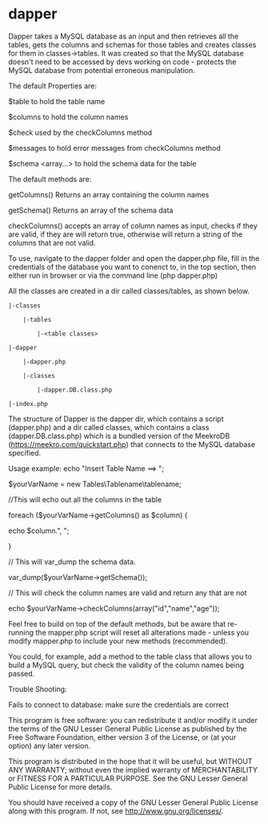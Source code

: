 # dapper

Dapper takes a MySQL database as an input and then retrieves all the tables,
gets the columns and schemas for those tables and creates classes for them
in classes->tables. It was created so that the MySQL database doesn't need to be
accessed by devs working on code - protects the MySQL database from potential
erroneous manipulation.

The default Properties are:

  $table    <string> to hold the table name

  $columns  <array> to hold the column names

  $check    <boolean> used by the checkColumns method

  $messages <array> to hold error messages from checkColumns method

  $schema   <array<array>...> to hold the schema data for the table

The default methods are:

  getColumns() Returns an array containing the column names

  getSchema()  Returns an array of the schema data

  checkColumns()  accepts an array of column names as input, checks if they
                  are valid, if they are will return true, otherwise will
                  return a string of the columns that are not valid.

To use, navigate to the dapper folder and open the dapper.php file,
fill in the credentials of the database you want to conenct to, in the top
section, then either run in browser or via the command line (php dapper.php)

All the classes are created in a dir called classes/tables, as shown below.

<your project>

    |-classes

        |-tables

            |-<table classes>

    |-dapper

        |-dapper.php

        |-classes

            |-dapper.DB.class.php

    |-index.php

The structure of Dapper is the dapper dir, which contains a script (dapper.php)
and a dir called classes, which contains a class (dapper.DB.class.php) which is
a bundled version of the MeekroDB (https://meekro.com/quickstart.php)
that connects to the MySQL database specified.

Usage example:
echo "Insert Table Name ==> ";

$yourVarName = new Tables\Tablename\tablename;

//This will echo out all the columns in the table

foreach ($yourVarName->getColumns() as $column) {

 echo $column.", ";

}

// This will var_dump the schema data.

var_dump($yourVarName->getSchema());

// This will check the column names are valid and return any that are not

echo $yourVarName->checkColumns(array("id","name","age"));


Feel free to build on top of the default methods, but be aware that re-running
the mapper.php script will reset all alterations made - unless you modify mapper.php
to include your new methods (recommended).

You could, for example, add a method to the table class that allows you to
build a MySQL query, but check the validity of the column names being passed.

Trouble Shooting:

Fails to connect to database:
    make sure the credentials are correct

This program is free software: you can redistribute it and/or modify
it under the terms of the GNU Lesser General Public License as published by
the Free Software Foundation, either version 3 of the License, or
(at your option) any later version.

This program is distributed in the hope that it will be useful,
but WITHOUT ANY WARRANTY; without even the implied warranty of
MERCHANTABILITY or FITNESS FOR A PARTICULAR PURPOSE.  See the
GNU Lesser General Public License for more details.

You should have received a copy of the GNU Lesser General Public License
along with this program.  If not, see <http://www.gnu.org/licenses/>.
